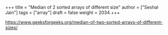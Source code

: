 +++
title = "Median of 2 sorted arrays of different size"
author = ["Seshal Jain"]
tags = ["array"]
draft = false
weight = 2034
+++

<https://www.geeksforgeeks.org/median-of-two-sorted-arrays-of-different-sizes/>
